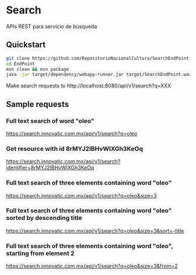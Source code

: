 # Search
APIs REST para servicio de búsqueda

## Quickstart

```sh
git clone https://github.com/RepositorioNacionalCultura/SearchEndPoint.git
cd EndPoint
mvn clean && mvn package
java -jar target/dependency/webapp-runner.jar target/SearchEndPoint.war  
```

Make search requests to http://localhost:8080/api/v1/search?q=XXX

## Sample requests

### Full text search of word "oleo" 
https://search.innovatic.com.mx/api/v1/search?q=oleo

### Get resource with id 8rMYJ2IBHvWlXGh3KeOq
https://search.innovatic.com.mx/api/v1/search?identifier=8rMYJ2IBHvWlXGh3KeOq

### Full text search of three elements containing word "oleo"
https://search.innovatic.com.mx/api/v1/search?q=oleo&size=3

### Full text search of three elements containing word "oleo" sorted by descending title
https://search.innovatic.com.mx/api/v1/search?q=oleo&size=3&sort=-title

### Full text search of three elements containing word "oleo", starting from element 2
https://search.innovatic.com.mx/api/v1/search?q=oleo&size=3&from=2
